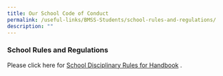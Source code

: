 ```yaml
---
title: Our School Code of Conduct
permalink: /useful-links/BMSS-Students/school-rules-and-regulations/
description: ""
---
```





###  School Rules and Regulations 

Please click here for [School Disciplinary Rules for Handbook](/files/School_Disciplinary_Rules-for-Handbook-pg-25-28-Updated-01_2014.pdf) .